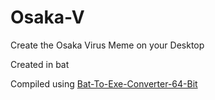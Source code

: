 # Osaka-V

Create the Osaka Virus Meme on your Desktop

Created in bat

Compiled using [Bat-To-Exe-Converter-64-Bit](https://github.com/l-urk/Bat-To-Exe-Converter-64-Bit)
